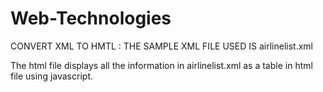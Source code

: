 # Web-Technologies


CONVERT XML TO HMTL : THE SAMPLE XML FILE USED IS airlinelist.xml

The html file displays all the information in airlinelist.xml as a table in html file using javascript.
